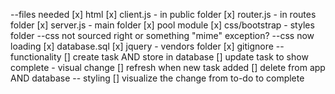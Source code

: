 --files needed
    [x] html
    [x] client.js - in public folder
    [x] router.js - in routes folder
    [x] server.js - main folder
    [x] pool module
    [x] css/bootstrap - styles folder --css not sourced right or something "mime" exception? 
        --css now loading
    [x] database.sql
    [x] jquery - vendors folder
    [x] gitignore
-- functionality
    [] create task AND store in database
    [] update task to show complete - visual change
    [] refresh when new task added
    [] delete from app AND database
-- styling
    [] visualize the change from to-do to complete